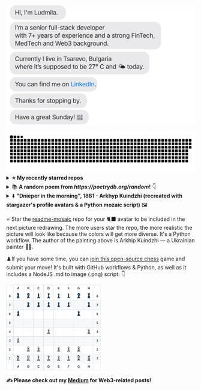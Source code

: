 [![](https://raw.githubusercontent.com/milaabl/milaabl/main/chat.svg)](https://www.linkedin.com/in/ludmila-a-dev/)

<!-- https://github.com/milaabl/milaabl/assets/86361434/c35b0e6f-acf0-435e-920d-b90faa4788ad -->

<img alt="Snake eating my contributions for breakfast🧉" src="https://raw.githubusercontent.com/milaabl/milaabl-readme/preview/github-contribution-grid-snake.svg" />

<details>
<summary>
  <strong>⭐ My recently starred repos </strong>
</summary>
  
<!-- Starred repos start -->
| Name | Url | Stars | Description |
| --- | --- |  --- |  --- |
| the-coder-o/a-bd.me|https://github.com/the-coder-o/a-bd.me|8|My personal website made with Next.js 14 (App Router). Features blog posts, gear list, dark theme and more. Tailwind CSS,  Radix, Framer Motion, and Vercel.|
| Xunzhuo/Xunzhuo|https://github.com/Xunzhuo/Xunzhuo|35|About me|
| zcaceres/interview-prep|https://github.com/zcaceres/interview-prep|1|algos, data structures etc.|
| zcaceres/snoop|https://github.com/zcaceres/snoop|3|Like grep or ack... for the DOM|
| zcaceres/zcaceres|https://github.com/zcaceres/zcaceres|2|Super secret Github profile README thing|
| zcaceres/dotfiles|https://github.com/zcaceres/dotfiles|2|System setup w/dotfiles, tools, and apps automated with Ansible. Forever a WIP.|
| glitch-txs/walletconnect-cafe|https://github.com/glitch-txs/walletconnect-cafe|2|Ethereum-provider implementation with Cafe (global state manager)|
| glitch-txs/metamask-csp-firefox|https://github.com/glitch-txs/metamask-csp-firefox|4|MetaMask is blocked by Firefox when using CSP|
| glitch-txs/next-auth|https://github.com/glitch-txs/next-auth|1|Authentication for the Web.|
| michaelsbradleyjr/nim-notcurses|https://github.com/michaelsbradleyjr/nim-notcurses|28|Nim wrapper for Notcurses: blingful TUIs and character graphics|
| arianXdev/hardhat-jest|https://github.com/arianXdev/hardhat-jest|10|A Hardhat plugin that allows you to use Jest easily!|
| przemek890/Gender_prediction|https://github.com/przemek890/Gender_prediction|4|An application that utilizes camera input to predict a person's gender using a convolutional layer in PyTorch.|
| pieralukasz/pixel-recruitment-task|https://github.com/pieralukasz/pixel-recruitment-task|1|Zadanie rekrutacyjne Pixel Technology|
| SaraRasoulian/oop-solid-patterns|https://github.com/SaraRasoulian/oop-solid-patterns|14|💎  An educational repository for OOP, SOLID and Design Patterns|
| BogdanMFometescu/resume-builder|https://github.com/BogdanMFometescu/resume-builder|11|Django-based web application that allows users to create, update, and export professional resumes.|
| 0xMimir/Advance-CNN-LSTM-Model-for-Cryptocurrency-Forecasting|https://github.com/0xMimir/Advance-CNN-LSTM-Model-for-Cryptocurrency-Forecasting|7|CNN LSTM model used for predicting cryptocurrencies|
| b-hristov/b-hristov|https://github.com/b-hristov/b-hristov|1||
| CloverGit/CloverGit|https://github.com/CloverGit/CloverGit|7||
| TatevKaren/TatevKaren-data-science-portfolio|https://github.com/TatevKaren/TatevKaren-data-science-portfolio|57|Data Science Portfolio of Tatev Karen Aslanyan including Case Studies and Research Projects that I have completed that solve business problems or introduce new products. Case Study papers, codes, and additional resources are all included.|
| PiotrRut/elonmusk-twitter-notifier|https://github.com/PiotrRut/elonmusk-twitter-notifier|62|AI driven e-mail notifier for tweets mentioning stock from Elon Musk 📈|
| Vendicated/Vencord|https://github.com/Vendicated/Vencord|7619|The cutest Discord client mod|
| yeoman/yo|https://github.com/yeoman/yo|3806|CLI tool for running Yeoman generators|
| matter-labs/zksync-era|https://github.com/matter-labs/zksync-era|3082|zkSync era|
| 0age/create2crunch|https://github.com/0age/create2crunch|436|A Rust program for finding salts that create gas-efficient Ethereum addresses via CREATE2.|
| joshstevens19/ethereum-multicall|https://github.com/joshstevens19/ethereum-multicall|344|Ability to call many ethereum constant function calls in 1 JSONRPC request|
| threshold-network/token-dashboard|https://github.com/threshold-network/token-dashboard|22||
| LimeChain/mongoose-immutable-plugin|https://github.com/LimeChain/mongoose-immutable-plugin|2|Mongoose plugin guarding fields from modifications|
| ankitects/anki|https://github.com/ankitects/anki|17650|Anki's shared backend and web components, and the Qt frontend|
| lightningnetwork/lnd|https://github.com/lightningnetwork/lnd|7540|Lightning Network Daemon ⚡️|
| CoNarrative/mongo-immutable|https://github.com/CoNarrative/mongo-immutable|10|Immutable MongoDB.|

<!-- Starred repos end -->

</details>

<details>
  <summary>📚 <strong>A random poem from <em>https://poetrydb.org/random</em>!</strong> 👇 </summary>

<!-- Start poem -->
# 💮 Troilus and Criseyde: Book III by *Geoffrey Chaucer*

<p>
    <br/>O blisful light of whiche the bemes clere<br/>Adorneth al the thridde hevene faire!<br/>O sonnes lief, O Ioves doughter dere,<br/>Plesaunce of love, O goodly debonaire,<br/>In gentil hertes ay redy to repaire!<br/>O verray cause of hele and of gladnesse,<br/>Y-heried be thy might and thy goodnesse!<br/><br/>In hevene and helle, in erthe and salte see<br/>Is felt thy might, if that I wel descerne;<br/>As man, brid, best, fish, herbe and grene tree<br/>Thee fele in tymes with vapour eterne.<br/>God loveth, and to love wol nought werne;<br/>And in this world no lyves creature,<br/>With-outen love, is worth, or may endure.<br/><br/>Ye Ioves first to thilke effectes glade,<br/>Thorugh which that thinges liven alle and be,<br/>Comeveden, and amorous him made<br/>On mortal thing, and as yow list, ay ye<br/>Yeve him in love ese or adversitee;<br/>And in a thousand formes doun him sente<br/>For love in erthe, and whom yow liste, he hente.<br/><br/>Ye fierse Mars apeysen of his ire,<br/>And, as yow list, ye maken hertes digne;<br/>Algates, hem that ye wol sette a-fyre,<br/>They dreden shame, and vices they resigne;<br/>Ye do hem corteys be, fresshe and benigne,<br/>And hye or lowe, after a wight entendeth;<br/>The Ioyes that he hath, your might him sendeth.<br/><br/>Ye holden regne and hous in unitee;<br/>Ye soothfast cause of frendship been also;<br/>Ye knowe al thilke covered qualitee<br/>Of thinges which that folk on wondren so,<br/>Whan they can not construe how it may io,<br/>She loveth him, or why he loveth here;<br/>As why this fish, and nought that, comth to were.<br/><br/>Ye folk a lawe han set in universe,<br/>And this knowe I by hem that loveres be,<br/>That who-so stryveth with yow hath the werse:<br/>Now, lady bright, for thy benignitee,<br/>At reverence of hem that serven thee,<br/>Whos clerk I am, so techeth me devyse<br/>Som Ioye of that is felt in thy servyse.<br/><br/>Ye in my naked herte sentement<br/>Inhelde, and do me shewe of thy swetnesse. --<br/>Caliope, thy vois be now present,<br/>For now is nede; sestow not my destresse,<br/>How I mot telle anon-right the gladnesse<br/>Of Troilus, to Venus heryinge?<br/>To which gladnes, who nede hath, god him bringe!<br/><br/>Explicit prohemium Tercii Libri.<br/><br/>Incipit Liber Tercius.<br/><br/><br/>Lay al this mene whyle Troilus,<br/>Recordinge his lessoun in this manere,<br/>`Ma fey!' thought he, `Thus wole I seye and thus;<br/>Thus wole I pleyne unto my lady dere;<br/>That word is good, and this shal be my chere;<br/>This nil I not foryeten in no wyse.'<br/>God leve him werken as he can devyse!<br/><br/>And, lord, so that his herte gan to quappe,<br/>Heringe hir come, and shorte for to syke!<br/>And Pandarus, that ledde hir by the lappe,<br/>Com ner, and gan in at the curtin pyke,<br/>And seyde, `God do bote on alle syke!<br/>See, who is here yow comen to visyte;<br/>Lo, here is she that is your deeth to wyte.'<br/><br/>Ther-with it semed as he wepte almost;<br/>`A ha,' quod Troilus so rewfully,<br/>`Wher me be wo, O mighty god, thow wost!<br/>Who is al there? I se nought trewely.'<br/>`Sire,' quod Criseyde, `it is Pandare and I.'<br/>`Ye, swete herte? Allas, I may nought ryse<br/>To knele, and do yow honour in som wyse.'<br/><br/>And dressede him upward, and she right tho<br/>Gan bothe here hondes softe upon him leye,<br/>`O, for the love of god, do ye not so<br/>To me,' quod she, `Ey! What is this to seye?<br/>Sire, come am I to yow for causes tweye;<br/>First, yow to thonke, and of your lordshipe eke<br/>Continuance I wolde yow biseke.'<br/><br/>This Troilus, that herde his lady preye<br/>Of lordship him, wex neither quik ne deed,<br/>Ne mighte a word for shame to it seye,<br/>Al-though men sholde smyten of his heed.<br/>But lord, so he wex sodeinliche reed,<br/>And sire, his lesson, that he wende conne,<br/>To preyen hir, is thurgh his wit y-ronne.<br/><br/>Cryseyde al this aspyede wel y-nough,<br/>For she was wys, and lovede him never-the-lasse,<br/>Al nere he malapert, or made it tough,<br/>Or was to bold, to singe a fool a masse.<br/>But whan his shame gan somwhat to passe,<br/>His resons, as I may my rymes holde,<br/>I yow wole telle, as techen bokes olde.<br/><br/>In chaunged vois, right for his verray drede,<br/>Which vois eek quook, and ther-to his manere<br/>Goodly abayst, and now his hewes rede,<br/>Now pale, un-to Criseyde, his lady dere,<br/>With look doun cast and humble yolden chere,<br/>Lo, the alderfirste word that him asterte<br/>Was, twyes, `Mercy, mercy, swete herte!'<br/><br/>And stinte a whyl, and whan he mighte out-bringe,<br/>The nexte word was, `God wot, for I have,<br/>As feyfully as I have had konninge,<br/>Ben youres, also god so my sowle save;<br/>And shal til that I, woful wight, be grave.<br/>And though I dar ne can un-to yow pleyne,<br/>Y-wis, I suffre nought the lasse peyne.<br/><br/>`Thus muche as now, O wommanliche wyf,<br/>I may out-bringe, and if this yow displese,<br/>That shal I wreke upon myn owne lyf<br/>Right sone, I trowe, and doon your herte an ese,<br/>If with my deeth your herte I may apese.<br/>But sin that ye han herd me som-what seye,<br/>Now recche I never how sone that I deye.'<br/><br/>Ther-with his manly sorwe to biholde,<br/>It mighte han maad an herte of stoon to rewe;<br/>And Pandare weep as he to watre wolde,<br/>And poked ever his nece newe and newe,<br/>And seyde, `Wo bigon ben hertes trewe!<br/>For love of god, make of this thing an ende,<br/>Or slee us bothe at ones, er that ye wende.'<br/><br/>`I? What?' quod she, `By god and by my trouthe,<br/>I noot nought what ye wilne that I seye.'<br/>`I? What?' quod he, `That ye han on him routhe,<br/>For goddes love, and doth him nought to deye.'<br/>`Now thanne thus,' quod she, `I wolde him preye<br/>To telle me the fyn of his entente;<br/>Yet wist I never wel what that he mente.'<br/><br/>`What that I mene, O swete herte dere?'<br/>Quod Troilus, `O goodly, fresshe free!<br/>That, with the stremes of your eyen clere,<br/>Ye wolde som-tyme freendly on me see,<br/>And thanne agreen that I may ben he,<br/>With-oute braunche of vyce on any wyse,<br/>In trouthe alwey to doon yow my servyse,<br/><br/>`As to my lady right and chief resort,<br/>With al my wit and al my diligence,<br/>And I to han, right as yow list, comfort,<br/>Under your yerde, egal to myn offence,<br/>As deeth, if that I breke your defence;<br/>And that ye deigne me so muche honoure,<br/>Me to comaunden ought in any houre.<br/><br/>`And I to ben your verray humble trewe,<br/>Secret, and in my paynes pacient,<br/>And ever-mo desire freshly newe,<br/>To serven, and been y-lyke ay diligent,<br/>And, with good herte, al holly your talent<br/>Receyven wel, how sore that me smerte,<br/>Lo, this mene I, myn owene swete herte.'<br/><br/>Quod Pandarus, `Lo, here an hard request,<br/>And resonable, a lady for to werne!<br/>Now, nece myn, by natal Ioves fest,<br/>Were I a god, ye sholde sterve as yerne,<br/>That heren wel, this man wol no-thing yerne<br/>But your honour, and seen him almost sterve,<br/>And been so looth to suffren him yow serve.'<br/><br/>With that she gan hir eyen on him caste<br/>Ful esily, and ful debonairly,<br/>Avysing hir, and hyed not to faste<br/>With never a word, but seyde him softely,<br/>`Myn honour sauf, I wol wel trewely,<br/>And in swich forme as he can now devyse,<br/>Receyven him fully to my servyse,<br/><br/>`Biseching him, for goddes love, that he<br/>Wolde, in honour of trouthe and gentilesse,<br/>As I wel mene, eek mene wel to me,<br/>And myn honour, with wit and besinesse<br/>Ay kepe; and if I may don him gladnesse,<br/>From hennes-forth, y-wis, I nil not feyne:<br/>Now beeth al hool; no lenger ye ne pleyne.<br/><br/>`But nathelees, this warne I yow,' quod she,<br/>`A kinges sone al-though ye be, y-wis,<br/>Ye shal na-more have soverainetee<br/>Of me in love, than right in that cas is;<br/>Ne I nil forbere, if that ye doon a-mis,<br/>To wrathen yow; and whyl that ye me serve,<br/>Cherycen yow right after ye deserve.<br/><br/>`And shortly, dere herte and al my knight,<br/>Beth glad, and draweth yow to lustinesse,<br/>And I shal trewely, with al my might,<br/>Your bittre tornen al in-to swetenesse.<br/>If I be she that may yow do gladnesse,<br/>For every wo ye shal recovere a blisse';<br/>And him in armes took, and gan him kisse.<br/><br/>Fil Pandarus on knees, and up his eyen<br/>To hevene threw, and held his hondes hye,<br/>`Immortal god!' quod he, `That mayst nought dyen,<br/>Cupide I mene, of this mayst glorifye;<br/>And Venus, thou mayst maken melodye;<br/>With-outen hond, me semeth that in the towne,<br/>For this merveyle, I here ech belle sowne.<br/><br/>`But ho! No more as now of this matere,<br/>For-why this folk wol comen up anoon,<br/>That han the lettre red; lo, I hem here.<br/>But I coniure thee, Criseyde, and oon,<br/>And two, thou Troilus, whan thow mayst goon,<br/>That at myn hous ye been at my warninge,<br/>For I ful wel shal shape youre cominge;<br/><br/>`And eseth ther your hertes right y-nough;<br/>And lat see which of yow shal bere the belle<br/>To speke of love a-right!' ther-with he lough,<br/>`For ther have ye a layser for to telle.'<br/>Quod Troilus, `How longe shal I dwelle<br/>Er this be doon?' Quod he, `Whan thou mayst ryse,<br/>This thing shal be right as I yow devyse.'<br/><br/>With that Eleyne and also Deiphebus<br/>Tho comen upward, right at the steyres ende;<br/>And Lord, so than gan grone Troilus,<br/>His brother and his suster for to blende.<br/>Quod Pandarus, `It tyme is that we wende;<br/>Tak, nece myn, your leve at alle three,<br/>And lat hem speke, and cometh forth with me.'<br/><br/>She took hir leve at hem ful thriftily,<br/>As she wel coude, and they hir reverence<br/>Un-to the fulle diden hardely,<br/>And speken wonder wel, in hir absence,<br/>Of hir, in preysing of hir excellence,<br/>Hir governaunce, hir wit; and hir manere<br/>Commendeden, it Ioye was to here.<br/><br/>Now lat hir wende un-to hir owne place,<br/>And torne we to Troilus a-yein,<br/>That gan ful lightly of the lettre passe<br/>That Deiphebus hadde in the gardin seyn.<br/>And of Eleyne and him he wolde fayn<br/>Delivered been, and seyde that him leste<br/>To slepe, and after tales have reste.<br/><br/>Eleyne him kiste, and took hir leve blyve,<br/>Deiphebus eek, and hoom wente every wight;<br/>And Pandarus, as faste as he may dryve,<br/>To Troilus tho com, as lyne right;<br/>And on a paillet, al that glade night,<br/>By Troilus he lay, with mery chere,<br/>To tale; and wel was hem they were y-fere.<br/><br/>Whan every wight was voided but they two,<br/>And alle the dores were faste y-shette,<br/>To telle in short, with-oute wordes mo,<br/>This Pandarus, with-outen any lette,<br/>Up roos, and on his beddes syde him sette,<br/>And gan to speken in a sobre wyse<br/>To Troilus, as I shal yow devyse:<br/><br/>`Myn alderlevest lord, and brother dere,<br/>God woot, and thou, that it sat me so sore,<br/>When I thee saw so languisshing to-yere,<br/>For love, of which thy wo wex alwey more;<br/>That I, with al my might and al my lore,<br/>Have ever sithen doon my bisinesse<br/>To bringe thee to Ioye out of distresse,<br/><br/>`And have it brought to swich plyt as thou wost,<br/>So that, thorugh me, thow stondest now in weye<br/>To fare wel, I seye it for no bost,<br/>And wostow which? For shame it is to seye,<br/>For thee have I bigonne a gamen pleye<br/>Which that I never doon shal eft for other,<br/>Al-though he were a thousand fold my brother.<br/><br/>`That is to seye, for thee am I bicomen,<br/>Bitwixen game and ernest, swich a mene<br/>As maken wommen un-to men to comen;<br/>Al sey I nought, thou wost wel what I mene.<br/>For thee have I my nece, of vyces clene,<br/>So fully maad thy gentilesse triste,<br/>That al shal been right as thy-selve liste.<br/><br/>`But god, that al wot, take I to witnesse,<br/>That never I this for coveityse wroughte,<br/>But only for to abregge that distresse,<br/>For which wel nygh thou deydest, as me thoughte.<br/>But, gode brother, do now as thee oughte,<br/>For goddes love, and kep hir out of blame,<br/>Sin thou art wys, and save alwey hir name.<br/><br/>`For wel thou wost, the name as yet of here<br/>Among the peple, as who seyth, halwed is;<br/>For that man is unbore, I dar wel swere,<br/>That ever wiste that she dide amis.<br/>But wo is me, that I, that cause al this,<br/>May thenken that she is my nece dere,<br/>And I hir eem, and trattor eek y-fere!<br/><br/>`And were it wist that I, through myn engyn,<br/>Hadde in my nece y-put this fantasye,<br/>To do thy lust, and hoolly to be thyn,<br/>Why, al the world up-on it wolde crye,<br/>And seye, that I the worste trecherye<br/>Dide in this cas, that ever was bigonne,<br/>And she for-lost, and thou right nought y-wonne.<br/><br/>`Wher-fore, er I wol ferther goon a pas,<br/>Yet eft I thee biseche and fully seye,<br/>That privetee go with us in this cas;<br/>That is to seye, that thou us never wreye;<br/>And be nought wrooth, though I thee ofte preye<br/>To holden secree swich an heigh matere;<br/>For skilful is, thow wost wel, my preyere.<br/><br/>`And thenk what wo ther hath bitid er this,<br/>For makinge of avantes, as men rede;<br/>And what mischaunce in this world yet ther is,<br/>Fro day to day, right for that wikked dede;<br/>For which these wyse clerkes that ben dede<br/>Han ever yet proverbed to us yonge,<br/>That "Firste vertu is to kepe tonge."<br/><br/>`And, nere it that I wilne as now tabregge<br/>Diffusioun of speche, I coude almost<br/>A thousand olde stories thee alegge<br/>Of wommen lost, thorugh fals and foles bost;<br/>Proverbes canst thy-self y-nowe, and wost,<br/>Ayeins that vyce, for to been a labbe,<br/>Al seyde men sooth as often as they gabbe.<br/><br/>`O tonge, allas! So often here-biforn<br/>Hastow made many a lady bright of hewe<br/>Seyd, "Welawey! The day that I was born!"<br/>And many a maydes sorwes for to newe;<br/>And, for the more part, al is untrewe<br/>That men of yelpe, and it were brought to preve;<br/>Of kinde non avauntour is to leve.<br/><br/>`Avauntour and a lyere, al is on;<br/>As thus: I pose, a womman graunte me<br/>Hir love, and seyth that other wol she non,<br/>And I am sworn to holden it secree,<br/>And after I go telle it two or three;<br/>Y-wis, I am avauntour at the leste,<br/>And lyere, for I breke my biheste.<br/><br/>`Now loke thanne, if they be nought to blame,<br/>Swich maner folk; what shal I clepe hem, what,<br/>That hem avaunte of wommen, and by name,<br/>That never yet bihighte hem this ne that,<br/>Ne knewe hem more than myn olde hat?<br/>No wonder is, so god me sende hele,<br/>Though wommen drede with us men to dele.<br/><br/>`I sey not this for no mistrust of yow,<br/>Ne for no wys man, but for foles nyce,<br/>And for the harm that in the world is now,<br/>As wel for foly ofte as for malyce;<br/>For wel wot I, in wyse folk, that vyce<br/>No womman drat, if she be wel avysed;<br/>For wyse ben by foles harm chastysed.<br/><br/>`But now to purpos; leve brother dere,<br/>Have al this thing that I have seyd in minde,<br/>And keep thee clos, and be now of good chere,<br/>For at thy day thou shalt me trewe finde.<br/>I shal thy proces sette in swich a kinde,<br/>And god to-forn, that it shall thee suffyse,<br/>For it shal been right as thou wolt devyse.<br/><br/>`For wel I woot, thou menest wel, parde;<br/>Therfore I dar this fully undertake.<br/>Thou wost eek what thy lady graunted thee,<br/>And day is set, the chartres up to make.<br/>Have now good night, I may no lenger wake;<br/>And bid for me, sin thou art now in blisse,<br/>That god me sende deeth or sone lisse.'<br/><br/>Who mighte telle half the Ioye or feste<br/>Which that the sowle of Troilus tho felte,<br/>Heringe theffect of Pandarus biheste?<br/>His olde wo, that made his herte swelte,<br/>Gan tho for Ioye wasten and to-melte,<br/>And al the richesse of his sykes sore<br/>At ones fledde, he felte of hem no more.<br/><br/>But right so as these holtes and these hayes,<br/>That han in winter dede been and dreye,<br/>Revesten hem in grene, whan that May is,<br/>Whan every lusty lyketh best to pleye;<br/>Right in that selve wyse, sooth to seye,<br/>Wax sodeynliche his herte ful of Ioye,<br/>That gladder was ther never man in Troye.<br/><br/>And gan his look on Pandarus up caste<br/>Ful sobrely, and frendly for to see,<br/>And seyde, `Freend, in Aprille the laste,<br/>As wel thou wost, if it remembre thee,<br/>How neigh the deeth for wo thou founde me;<br/>And how thou didest al thy bisinesse<br/>To knowe of me the cause of my distresse.<br/><br/>`Thou wost how longe I it for-bar to seye<br/>To thee, that art the man that I best triste;<br/>And peril was it noon to thee by-wreye,<br/>That wiste I wel; but tel me, if thee liste,<br/>Sith I so looth was that thy-self it wiste,<br/>How dorst I mo tellen of this matere,<br/>That quake now, and no wight may us here?<br/><br/>`But natheles, by that god I thee swere,<br/>That, as him list, may al this world governe,<br/>And, if I lye, Achilles with his spere<br/>Myn herte cleve, al were my lyf eterne,<br/>As I am mortal, if I late or yerne<br/>Wolde it biwreye, or dorste, or sholde conne,<br/>For al the good that god made under sonne;<br/><br/>`That rather deye I wolde, and determyne,<br/>As thinketh me, now stokked in presoun,<br/>In wrecchednesse, in filthe, and in vermyne,<br/>Caytif to cruel king Agamenoun;<br/>And this, in alle the temples of this toun<br/>Upon the goddes alle, I wol thee swere,<br/>To-morwe day, if that thee lyketh here.<br/><br/>`And that thou hast so muche y-doon for me,<br/>That I ne may it never-more deserve,<br/>This knowe I wel, al mighte I now for thee<br/>A thousand tymes on a morwen sterve.<br/>I can no more, but that I wol thee serve<br/>Right as thy sclave, whider-so thou wende,<br/>For ever-more, un-to my lyves ende!<br/><br/>`But here, with al myn herte, I thee biseche,<br/>That never in me thou deme swich folye<br/>As I shal seyn; me thoughte, by thy speche,<br/>That this, which thou me dost for companye,<br/>I sholde wene it were a bauderye;<br/>I am nought wood, al-if I lewed be;<br/>It is not so, that woot I wel, pardee.<br/><br/>`But he that goth, for gold or for richesse,<br/>On swich message, calle him what thee list;<br/>And this that thou dost, calle it gentilesse,<br/>Compassioun, and felawship, and trist;<br/>Departe it so, for wyde-where is wist<br/>How that there is dyversitee requered<br/>Bitwixen thinges lyke, as I have lered.<br/><br/>`And, that thou knowe I thenke nought ne wene<br/>That this servyse a shame be or Iape,<br/>I have my faire suster Polixene,<br/>Cassandre, Eleyne, or any of the frape;<br/>Be she never so faire or wel y-shape,<br/>Tel me, which thou wilt of everichone,<br/>To han for thyn, and lat me thanne allone.<br/><br/>`But, sith that thou hast don me this servyse<br/>My lyf to save, and for noon hope of mede,<br/>So, for the love of god, this grete empryse<br/>Performe it out; for now is moste nede.<br/>For high and low, with-outen any drede,<br/>I wol alwey thyne hestes alle kepe;<br/>Have now good night, and lat us bothe slepe.'<br/><br/>Thus held him ech of other wel apayed,<br/>That al the world ne mighte it bet amende;<br/>And, on the morwe, whan they were arayed,<br/>Ech to his owene nedes gan entende.<br/>But Troilus, though as the fyr he brende<br/>For sharp desyr of hope and of plesaunce,<br/>He not for-gat his gode governaunce.<br/><br/>But in him-self with manhod gan restreyne<br/>Ech rakel dede and ech unbrydled chere,<br/>That alle tho that liven, sooth to seyne,<br/>Ne sholde han wist, by word or by manere,<br/>What that he mente, as touching this matere.<br/>From every wight as fer as is the cloude<br/>He was, so wel dissimulen he coude.<br/><br/>And al the whyl which that I yow devyse,<br/>This was his lyf; with al his fulle might,<br/>By day he was in Martes high servyse,<br/>This is to seyn, in armes as a knight;<br/>And for the more part, the longe night<br/>He lay, and thoughte how that he mighte serve<br/>His lady best, hir thank for to deserve.<br/><br/>Nil I nought swere, al-though he lay softe,<br/>That in his thought he nas sumwhat disesed,<br/>Ne that he tornede on his pilwes ofte,<br/>And wolde of that him missed han ben sesed;<br/>But in swich cas men is nought alwey plesed,<br/>For ought I wot, no more than was he;<br/>That can I deme of possibilitee.<br/><br/>But certeyn is, to purpos for to go,<br/>That in this whyle, as writen is in geste,<br/>He say his lady som-tyme; and also<br/>She with him spak, whan that she dorste or leste,<br/>And by hir bothe avys, as was the beste,<br/>Apoynteden ful warly in this nede,<br/>So as they dorste, how they wolde procede.<br/><br/>But it was spoken in so short a wyse,<br/>In swich awayt alwey, and in swich fere,<br/>Lest any wyght devynen or devyse<br/>Wolde of hem two, or to it leye an ere,<br/>That al this world so leef to hem ne were<br/>As that Cupido wolde hem grace sende<br/>To maken of hir speche aright an ende.<br/><br/>But thilke litel that they spake or wroughte,<br/>His wyse goost took ay of al swich hede,<br/>It semed hir, he wiste what she thoughte<br/>With-outen word, so that it was no nede<br/>To bidde him ought to done, or ought for-bede;<br/>For which she thought that love, al come it late,<br/>Of alle Ioye hadde opned hir the yate.<br/><br/>And shortly of this proces for to pace,<br/>So wel his werk and wordes he bisette,<br/>That he so ful stood in his lady grace,<br/>That twenty thousand tymes, or she lette,<br/>She thonked god she ever with him mette;<br/>So coude he him governe in swich servyse,<br/>That al the world ne might it bet devyse.<br/><br/>For-why she fond him so discreet in al,<br/>So secret, and of swich obeisaunce,<br/>That wel she felte he was to hir a wal<br/>Of steel, and sheld from every displesaunce;<br/>That, to ben in his gode governaunce,<br/>So wys he was, she was no more afered,<br/>I mene, as fer as oughte ben requered.<br/><br/>And Pandarus, to quike alwey the fyr,<br/>Was evere y-lyke prest and diligent;<br/>To ese his frend was set al his desyr.<br/>He shof ay on, he to and fro was sent;<br/>He lettres bar whan Troilus was absent.<br/>That never man, as in his freendes nede,<br/>Ne bar him bet than he, with-outen drede.<br/><br/>But now, paraunter, som man wayten wolde<br/>That every word, or sonde, or look, or chere<br/>Of Troilus that I rehersen sholde,<br/>In al this whyle un-to his lady dere;<br/>I trowe it were a long thing for to here;<br/>Or of what wight that stant in swich disioynte,<br/>His wordes alle, or every look, to poynte.<br/><br/>For sothe, I have not herd it doon er this,<br/>In storye noon, ne no man here, I wene;<br/>And though I wolde I coude not, y-wis;<br/>For ther was som epistel hem bitwene,<br/>That wolde, as seyth myn auctor, wel contene<br/>Neigh half this book, of which him list not wryte;<br/>How sholde I thanne a lyne of it endyte?<br/><br/>But to the grete effect: than sey I thus,<br/>That stonding in concord and in quiete,<br/>Thise ilke two, Criseyde and Troilus,<br/>As I have told, and in this tyme swete,<br/>Save only often mighte they not mete,<br/>Ne layser have hir speches to fulfelle,<br/>That it befel right as I shal yow telle.<br/><br/>That Pandarus, that ever dide his might<br/>Right for the fyn that I shal speke of here,<br/>As for to bringe to his hous som night<br/>His faire nece, and Troilus y-fere,<br/>Wher-as at leyser al this heigh matere,<br/>Touching hir love, were at the fulle up-bounde,<br/>Hadde out of doute a tyme to it founde.<br/><br/>For he with greet deliberacioun<br/>Hadde every thing that her-to mighte avayle<br/>Forn-cast, and put in execucioun.<br/>And neither laft, for cost ne for travayle;<br/>Come if hem list, hem sholde no-thing fayle;<br/>And for to been in ought espyed there,<br/>That, wiste he wel, an inpossible were.<br/><br/>Dredelees, it cleer was in the wind<br/>Of every pye and every lette-game;<br/>Now al is wel, for al the world is blind<br/>In this matere, bothe fremed and tame.<br/>This timbur is al redy up to frame;<br/>Us lakketh nought but that we witen wolde<br/>A certein houre, in which she comen sholde.<br/><br/>And Troilus, that al this purveyaunce<br/>Knew at the fulle, and waytede on it ay,<br/>Hadde here-up-on eek made gret ordenaunce,<br/>And founde his cause, and ther-to his aray,<br/>If that he were missed, night or day,<br/>Ther-whyle he was aboute this servyse,<br/>That he was goon to doon his sacrifyse,<br/><br/>And moste at swich a temple alone wake,<br/>Answered of Appollo for to be;<br/>And first to seen the holy laurer quake,<br/>Er that Apollo spak out of the tree,<br/>To telle him next whan Grekes sholden flee,<br/>And forthy lette him no man, god forbede,<br/>But preye Apollo helpen in this nede.<br/><br/>Now is ther litel more for to doone,<br/>But Pandare up, and shortly for to seyne,<br/>Right sone upon the chaunging of the mone,<br/>Whan lightles is the world a night or tweyne,<br/>And that the welken shoop him for to reyne,<br/>He streight a-morwe un-to his nece wente;<br/>Ye han wel herd the fyn of his entente.<br/><br/>Whan he was come, he gan anoon to pleye<br/>As he was wont, and of him-self to Iape;<br/>And fynally, he swor and gan hir seye,<br/>By this and that, she sholde him not escape,<br/>Ne lengere doon him after hir to gape;<br/>But certeynly she moste, by hir leve,<br/>Come soupen in his hous with him at eve.<br/><br/>At whiche she lough, and gan hir faste excuse,<br/>And seyde, `It rayneth; lo, how sholde I goon?'<br/>`Lat be,' quod he, `ne stond not thus to muse;<br/>This moot be doon, ye shal be ther anoon.'<br/>So at the laste her-of they felle at oon,<br/>Or elles, softe he swor hir in hir ere,<br/>He nolde never come ther she were.<br/><br/>Sone after this, to him she gan to rowne,<br/>And asked him if Troilus were there?<br/>He swor hir, `Nay, for he was out of towne,'<br/>And seyde, `Nece, I pose that he were,<br/>Yow thurfte never have the more fere.<br/>For rather than men mighte him ther aspye,<br/>Me were lever a thousand-fold to dye.'<br/><br/>Nought list myn auctor fully to declare<br/>What that she thoughte whan he seyde so,<br/>That Troilus was out of town y-fare,<br/>As if he seyde ther-of sooth or no;<br/>But that, with-outen awayt, with him to go,<br/>She graunted him, sith he hir that bisoughte<br/>And, as his nece, obeyed as hir oughte.<br/><br/>But nathelees, yet gan she him biseche,<br/>Al-though with him to goon it was no fere,<br/>For to be war of goosish peples speche,<br/>That dremen thinges whiche that never were,<br/>And wel avyse him whom he broughte there;<br/>And seyde him, `Eem, sin I mot on yow triste,<br/>Loke al be wel, and do now as yow liste.'<br/><br/>He swor hire, `Yis, by stokkes and by stones,<br/>And by the goddes that in hevene dwelle,<br/>Or elles were him levere, soule and bones,<br/>With Pluto king as depe been in helle<br/>As Tantalus!' What sholde I more telle?<br/>Whan al was wel, he roos and took his leve,<br/>And she to souper com, whan it was eve,<br/><br/>With a certayn of hir owene men,<br/>And with hir faire nece Antigone,<br/>And othere of hir wommen nyne or ten;<br/>But who was glad now, who, as trowe ye,<br/>But Troilus, that stood and mighte it see<br/>Thurgh-out a litel windowe in a stewe,<br/>Ther he bishet, sin midnight, was in mewe,<br/><br/>Unwist of every wight but of Pandare?<br/>But to the poynt; now whan that she was y-come<br/>With alle Ioye, and alle frendes fare,<br/>Hir em anoon in armes hath hir nome,<br/>And after to the souper, alle and some,<br/>Whan tyme was, ful softe they hem sette;<br/>God wot, ther was no deyntee for to fette.<br/><br/>And after souper gonnen they to ryse,<br/>At ese wel, with hertes fresshe and glade,<br/>And wel was him that coude best devyse<br/>To lyken hir, or that hir laughen made.<br/>He song; she pleyde; he tolde tale of Wade.<br/>But at the laste, as every thing hath ende,<br/>She took hir leve, and nedes wolde wende.<br/><br/>But O, Fortune, executrice of wierdes,<br/>O influences of thise hevenes hye!<br/>Soth is, that, under god, ye ben our hierdes,<br/>Though to us bestes been the causes wrye.<br/>This mene I now, for she gan hoomward hye,<br/>But execut was al bisyde hir leve,<br/>At the goddes wil, for which she moste bleve.<br/><br/>The bente mone with hir hornes pale,<br/>Saturne, and Iove, in Cancro ioyned were,<br/>That swich a rayn from hevene gan avale<br/>That every maner womman that was there<br/>Hadde of that smoky reyn a verray fere;<br/>At which Pandare tho lough, and seyde thenne,<br/>`Now were it tyme a lady to go henne!<br/><br/>`But goode nece, if I mighte ever plese<br/>Yow any-thing, than prey I yow,' quod he,<br/>`To doon myn herte as now so greet an ese<br/>As for to dwelle here al this night with me,<br/>For-why this is your owene hous, pardee.<br/>For, by my trouthe, I sey it nought a-game,<br/>To wende as now, it were to me a shame.'<br/><br/>Criseyde, which that coude as muche good<br/>As half a world, tok hede of his preyere;<br/>And sin it ron, and al was on a flood,<br/>She thoughte, as good chep may I dwellen here,<br/>And graunte it gladly with a freendes chere,<br/>And have a thank, as grucche and thanne abyde;<br/>For hoom to goon, it may nought wel bityde.'<br/><br/>`I wol,' quod she, `myn uncle leef and dere,<br/>Sin that yow list, it skile is to be so;<br/>I am right glad with yow to dwellen here;<br/>I seyde but a-game, I wolde go.'<br/>`Y-wis, graunt mercy, nece!' quod he tho;<br/>`Were it a game or no, soth for to telle,<br/>Now am I glad, sin that yow list to dwelle.'<br/><br/>Thus al is wel; but tho bigan aright<br/>The newe Ioye, and al the feste agayn;<br/>But Pandarus, if goodly hadde he might,<br/>He wolde han hyed hir to bedde fayn,<br/>And seyde, `Lord, this is an huge rayn!<br/>This were a weder for to slepen inne;<br/>And that I rede us sonE to biginne.<br/><br/>`And nece, woot ye wher I wol yow leye,<br/>For that we shul not liggen fer asonder,<br/>And for ye neither shullen, dar I seye,<br/>Heren noise of reynes nor of thondre?<br/>By god, right in my lyte closet yonder.<br/>And I wol in that outer hous allone<br/>Be wardeyn of your wommen everichone.<br/><br/>`And in this middel chaumbre that ye see<br/>Shal youre wommen slepen wel and softe;<br/>And ther I seyde shal your-selve be;<br/>And if ye liggen wel to-night, com ofte,<br/>And careth not what weder is on-lofte.<br/>The wyn anon, and whan so that yow leste,<br/>So go we slepe, I trowe it be the beste.'<br/><br/>Ther nis no more, but here-after sone,<br/>The voyde dronke, and travers drawe anon,<br/>Gan every wight, that hadde nought to done<br/>More in the place, out of the chaumber gon.<br/>And ever-mo so sternelich it ron,<br/>And blew ther-with so wonderliche loude,<br/>That wel neigh no man heren other coude.<br/><br/>Tho Pandarus, hir eem, right as him oughte,<br/>With women swiche as were hir most aboute,<br/>Ful glad un-to hir beddes syde hir broughte,<br/>And toke his leve, and gan ful lowe loute,<br/>And seyde, `Here at this closet-dore with-oute,<br/>Right over-thwart, your wommen liggen alle,<br/>That, whom yow list of hem, ye may here calle.'<br/><br/>So whan that she was in the closet leyd,<br/>And alle hir wommen forth by ordenaunce<br/>A-bedde weren, ther as I have seyd,<br/>There was no more to skippen nor to traunce,<br/>But boden go to bedde, with mischaunce,<br/>If any wight was steringe any-where,<br/>And late hem slepe that a-bedde were.<br/><br/>But Pandarus, that wel coude eche a del<br/>The olde daunce, and every poynt ther-inne,<br/>Whan that he sey that alle thing was wel,<br/>He thoughte he wolde up-on his werk biginne,<br/>And gan the stewe-dore al softe un-pinne;<br/>And stille as stoon, with-outen lenger lette,<br/>By Troilus a-doun right he him sette.<br/><br/>And, shortly to the poynt right for to gon,<br/>Of al this werk he tolde him word and ende,<br/>And seyde, `Make thee redy right anon,<br/>For thou shalt in-to hevene blisse wende.'<br/>`Now blisful Venus, thou me grace sende,'<br/>Quod Troilus, `for never yet no nede<br/>Hadde I er now, ne halvendel the drede.'<br/><br/>Quod Pandarus, `Ne drede thee never a del,<br/>For it shal been right as thou wilt desyre;<br/>So thryve I, this night shal I make it wel,<br/>Or casten al the gruwel in the fyre.'<br/>`Yit blisful Venus, this night thou me enspyre,'<br/>Quod Troilus, `as wis as I thee serve,<br/>And ever bet and bet shal, til I sterve.<br/><br/>`And if I hadde, O Venus ful of murthe,<br/>Aspectes badde of Mars or of Saturne,<br/>Or thou combust or let were in my birthe,<br/>Thy fader prey al thilke harm disturne<br/>Of grace, and that I glad ayein may turne,<br/>For love of him thou lovedest in the shawe,<br/>I mene Adoon, that with the boor was slawe.<br/><br/>`O Iove eek, for the love of faire Europe,<br/>The whiche in forme of bole awey thou fette;<br/>Now help, O Mars, thou with thy blody cope,<br/>For love of Cipris, thou me nought ne lette;<br/>O Phebus, thenk whan Dane hir-selven shette<br/>Under the bark, and laurer wex for drede,<br/>Yet for hir love, O help now at this nede!<br/><br/>`Mercurie, for the love of Hierse eke,<br/>For which Pallas was with Aglauros wrooth,<br/>Now help, and eek Diane, I thee biseke<br/>That this viage be not to thee looth.<br/>O fatal sustren, which, er any clooth<br/>Me shapen was, my destene me sponne,<br/>So helpeth to this werk that is bi-gonne!'<br/><br/>Quod Pandarus, `Thou wrecched mouses herte,<br/>Art thou agast so that she wol thee byte?<br/>Why, don this furred cloke up-on thy sherte,<br/>And folowe me, for I wol have the wyte;<br/>But byd, and lat me go bifore a lyte.'<br/>And with that word he gan un-do a trappe,<br/>And Troilus he broughte in by the lappe.<br/><br/>The sterne wind so loude gan to route<br/>That no wight other noyse mighte here;<br/>And they that layen at the dore with-oute,<br/>Ful sykerly they slepten alle y-fere;<br/>And Pandarus, with a ful sobre chere,<br/>Goth to the dore anon with-outen lette,<br/>Ther-as they laye, and softely it shette.<br/><br/>And as he com ayeinward prively,<br/>His nece awook, and asked, `Who goth there?'<br/>`My dere nece,' quod he, `it am I;<br/>Ne wondreth not, ne have of it no fere;'<br/>And ner he com, and seyde hir in hir ere,<br/>`No word, for love of god I yow biseche;<br/>Lat no wight ryse and heren of oure speche.'<br/><br/>`What! Which wey be ye comen, benedicite?'<br/>Quod she; `And how thus unwist of hem alle?'<br/>`Here at this secre trappe-dore,' quod he.<br/>Quod tho Criseyde, `Lat me som wight calle.'<br/>`Ey! God forbede that it sholde falle,'<br/>Quod Pandarus, `that ye swich foly wroughte!<br/>They mighte deme thing they never er thoughte!<br/><br/>`It is nought good a sleping hound to wake,<br/>Ne yeve a wight a cause to devyne;<br/>Your wommen slepen alle, I under-take,<br/>So that, for hem, the hous men mighte myne;<br/>And slepen wolen til the sonne shyne.<br/>And whan my tale al brought is to an ende,<br/>Unwist, right as I com, so wol I wende.<br/><br/>`Now, nece myn, ye shul wel understonde,'<br/>Quod he, `so as ye wommen demen alle,<br/>That for to holde in love a man in honde,<br/>And him hir "leef" and "dere herte" calle,<br/>And maken him an howve above a calle,<br/>I mene, as love an other in this whyle,<br/>She doth hir-self a shame, and him a gyle.<br/><br/>`Now wherby that I telle yow al this?<br/>Ye woot your-self, as wel as any wight,<br/>How that your love al fully graunted is<br/>To Troilus, the worthieste knight,<br/>Oon of this world, and ther-to trouthe plyght,<br/>That, but it were on him along, ye nolde<br/>Him never falsen, whyle ye liven sholde.<br/><br/>`Now stant it thus, that sith I fro yow wente,<br/>This Troilus, right platly for to seyn,<br/>Is thurgh a goter, by a prive wente,<br/>In-to my chaumbre come in al this reyn,<br/>Unwist of every maner wight, certeyn,<br/>Save of my-self, as wisly have I Ioye,<br/>And by that feith I shal Pryam of Troye!<br/><br/>`And he is come in swich peyne and distresse<br/>That, but he be al fully wood by this,<br/>He sodeynly mot falle in-to wodnesse,<br/>But-if god helpe; and cause why this is,<br/>He seyth him told is, of a freend of his,<br/>How that ye sholde love oon that hatte Horaste,<br/>For sorwe of which this night shalt been his laste.'<br/><br/>Criseyde, which that al this wonder herde,<br/>Gan sodeynly aboute hir herte colde,<br/>And with a syk she sorwfully answerde,<br/>`Allas! I wende, who-so tales tolde,<br/>My dere herte wolde me not holde<br/>So lightly fals! Allas! Conceytes wronge,<br/>What harm they doon, for now live I to longe!<br/><br/>`Horaste! Allas! And falsen Troilus?<br/>I knowe him not, god helpe me so,' quod she;<br/>`Allas! What wikked spirit tolde him thus?<br/>Now certes, eem, to-morwe, and I him see,<br/>I shal ther-of as ful excusen me<br/>As ever dide womman, if him lyke';<br/>And with that word she gan ful sore syke.<br/><br/>`O god!' quod she, `So worldly selinesse,<br/>Which clerkes callen fals felicitee,<br/>Y-medled is with many a bitternesse!<br/>Ful anguisshous than is, god woot,' quod she,<br/>`Condicioun of veyn prosperitee;<br/>For either Ioyes comen nought y-fere,<br/>Or elles no wight hath hem alwey here.<br/><br/>`O brotel wele of mannes Ioye unstable!<br/>With what wight so thou be, or how thou pleye,<br/>Either he woot that thou, Ioye, art muable,<br/>Or woot it not, it moot ben oon of tweye;<br/>Now if he woot it not, how may he seye<br/>That he hath verray Ioye and selinesse,<br/>That is of ignoraunce ay in derknesse?<br/><br/>`Now if he woot that Ioye is transitorie,<br/>As every Ioye of worldly thing mot flee,<br/>Than every tyme he that hath in memorie,<br/>The drede of lesing maketh him that he<br/>May in no perfit selinesse be.<br/>And if to lese his Ioye he set a myte,<br/>Than semeth it that Ioye is worth ful lyte.<br/><br/>`Wherfore I wol deffyne in this matere,<br/>That trewely, for ought I can espye,<br/>Ther is no verray wele in this world here.<br/>But O, thou wikked serpent, Ialousye,<br/>Thou misbeleved and envious folye,<br/>Why hastow Troilus me mad untriste,<br/>That never yet agilte him, that I wiste?'<br/><br/>Quod Pandarus, `Thus fallen is this cas.'<br/>`Why, uncle myn,' quod she, `who tolde him this?<br/>Why doth my dere herte thus, allas?'<br/>`Ye woot, ye nece myn,' quod he, `what is;<br/>I hope al shal be wel that is amis,<br/>For ye may quenche al this, if that yow leste,<br/>And doth right so, for I holde it the beste.'<br/><br/>`So shal I do to-morwe, y-wis,' quod she,<br/>`And god to-forn, so that it shal suffyse.'<br/>`To-morwe? Allas, that were a fair!' quod he,<br/>`Nay, nay, it may not stonden in this wyse;<br/>For, nece myn, thus wryten clerkes wyse,<br/>That peril is with drecching in y-drawe;<br/>Nay, swich abodes been nought worth an hawe.<br/><br/>`Nece, al thing hath tyme, I dar avowe;<br/>For whan a chaumber a-fyr is, or an halle,<br/>Wel more nede is, it sodeynly rescowe<br/>Than to dispute, and axe amonges alle<br/>How is this candele in the straw y-falle?<br/>A! Benedicite! For al among that fare<br/>The harm is doon, and fare-wel feldefare!<br/><br/>`And, nece myn, ne take it not a-greef,<br/>If that ye suffre him al night in this wo,<br/>God help me so, ye hadde him never leef,<br/>That dar I seyn, now there is but we two;<br/>But wel I woot, that ye wol not do so;<br/>Ye been to wys to do so gret folye,<br/>To putte his lyf al night in Iupertye.<br/><br/>`Hadde I him never leef? By god, I wene<br/>Ye hadde never thing so leef,' quod she.<br/>`Now by my thrift,' quod he, `that shal be sene;<br/>For, sin ye make this ensample of me,<br/>If I al night wolde him in sorwe see<br/>For al the tresour in the toun of Troye,<br/>I bidde god, I never mote have Ioye!<br/><br/>`Now loke thanne, if ye, that been his love,<br/>Shul putte al night his lyf in Iupartye<br/>For thing of nought! Now, by that god above,<br/>Nought only this delay comth of folye,<br/>But of malyce, if that I shal nought lye.<br/>What, platly, and ye suffre him in distresse,<br/>Ye neither bountee doon ne gentilesse!'<br/><br/>Quod tho Criseyde, `Wole ye doon o thing,<br/>And ye therwith shal stinte al his disese?<br/>Have here, and bereth him this blewe ringe,<br/>For ther is no-thing mighte him bettre plese,<br/>Save I my-self, ne more his herte apese;<br/>And sey my dere herte, that his sorwe<br/>Is causeles, that shal be seen to-morwe.'<br/><br/>`A ring?' quod he, `Ye, hasel-wodes shaken!<br/>Ye nece myn, that ring moste han a stoon<br/>That mighte dede men alyve maken;<br/>And swich a ring trowe I that ye have noon.<br/>Discrecioun out of your heed is goon;<br/>That fele I now,' quod he, `and that is routhe;<br/>O tyme y-lost, wel maystow cursen slouthe!<br/><br/>`Wot ye not wel that noble and heigh corage<br/>Ne sorweth not, ne stinteth eek for lyte?<br/>But if a fool were in a Ialous rage,<br/>I nolde setten at his sorwe a myte,<br/>But feffe him with a fewe wordes whyte<br/>Another day, whan that I mighte him finde;<br/>But this thing stant al in another kinde.<br/><br/>`This is so gentil and so tendre of herte,<br/>That with his deeth he wol his sorwes wreke;<br/>For trusteth wel, how sore that him smerte,<br/>He wol to yow no Ialouse wordes speke.<br/>And for-thy, nece, er that his herte breke,<br/>So spek your-self to him of this matere;<br/>For with o word ye may his herte stere.<br/><br/>`Now have I told what peril he is inne,<br/>And his coming unwist is to every wight;<br/>Ne, pardee, harm may ther be noon, ne sinne;<br/>I wol my-self be with yow al this night.<br/>Ye knowe eek how it is your owne knight,<br/>And that, by right, ye moste upon him triste,<br/>And I al prest to fecche him whan yow liste.'<br/><br/>This accident so pitous was to here,<br/>And eek so lyk a sooth, at pryme face,<br/>And Troilus hir knight to hir so dere,<br/>His prive coming, and the siker place,<br/>That, though that she dide him as thanne a grace,<br/>Considered alle thinges as they stode,<br/>No wonder is, sin she dide al for gode.<br/><br/>Cryseyde answerde, `As wisly god at reste<br/>My sowle bringe, as me is for him wo!<br/>And eem, y-wis, fayn wolde I doon the beste,<br/>If that I hadde grace to do so.<br/>But whether that ye dwelle or for him go,<br/>I am, til god me bettre minde sende,<br/>At dulcarnon, right at my wittes ende.'<br/><br/>Quod Pandarus, `Ye, nece, wol ye here?<br/>Dulcarnon called is "fleminge of wrecches";<br/>It semeth hard, for wrecches wol not lere<br/>For verray slouthe or othere wilful tecches;<br/>This seyd by hem that be not worth two fecches.<br/>But ye ben wys, and that we han on honde<br/>Nis neither hard, ne skilful to withstonde.'<br/><br/>`Thanne, eem,' quod she, `doth her-of as yow list;<br/>But er he come, I wil up first aryse;<br/>And, for the love of god, sin al my trist<br/>Is on yow two, and ye ben bothe wyse,<br/>So wircheth now in so discreet a wyse,<br/>That I honour may have, and he plesaunce;<br/>For I am here al in your governaunce.'<br/><br/>`That is wel seyd,' quod he, `my nece dere'<br/>Ther good thrift on that wyse gentil herte!<br/>But liggeth stille, and taketh him right here,<br/>It nedeth not no ferther for him sterte;<br/>And ech of yow ese otheres sorwes smerte,<br/>For love of god; and, Venus, I the herie;<br/>For sone hope I we shulle ben alle merie.'<br/><br/>This Troilus ful sone on knees him sette<br/>Ful sobrely, right be hir beddes heed,<br/>And in his beste wyse his lady grette;<br/>But lord, so she wex sodeynliche reed!<br/>Ne, though men sholden smyten of hir heed,<br/>She coude nought a word a-right out-bringe<br/>So sodeynly, for his sodeyn cominge.<br/><br/>But Pandarus, that so wel coude fele<br/>In every thing, to pleye anoon bigan,<br/>And seyde, `Nece, see how this lord can knele!<br/>Now, for your trouthe, seeth this gentil man!'<br/>And with that word he for a quisshen ran,<br/>And seyde, `Kneleth now, whyl that yow leste,<br/>Ther god your hertes bringe sone at reste!'<br/><br/>Can I not seyn, for she bad him not ryse,<br/>If sorwe it putte out of hir remembraunce,<br/>Or elles that she toke it in the wyse<br/>Of duetee, as for his observaunce;<br/>But wel finde I she dide him this plesaunce,<br/>That she him kiste, al-though she syked sore;<br/>And bad him sitte a-doun with-outen more.<br/><br/>Quod Pandarus, `Now wol ye wel biginne;<br/>Now doth him sitte, gode nece dere,<br/>Upon your beddes syde al there with-inne,<br/>That ech of yow the bet may other here.'<br/>And with that word he drow him to the fere,<br/>And took a light, and fond his contenaunce,<br/>As for to loke up-on an old romaunce.<br/><br/>Criseyde, that was Troilus lady right,<br/>And cleer stood on a ground of sikernesse,<br/>Al thoughte she, hir servaunt and hir knight<br/>Ne sholde of right non untrouthe in hir gesse,<br/>Yet nathelees, considered his distresse,<br/>And that love is in cause of swich folye,<br/>Thus to him spak she of his Ialousye:<br/><br/>`Lo, herte myn, as wolde the excellence<br/>Of love, ayeins the which that no man may,<br/>Ne oughte eek goodly maken resistence<br/>And eek bycause I felte wel and say<br/>Youre grete trouthe, and servyse every day;<br/>And that your herte al myn was, sooth to seyne,<br/>This droof me for to rewe up-on your peyne.<br/><br/>`And your goodnesse have I founde alwey yit,<br/>Of whiche, my dere herte and al my knight,<br/>I thonke it yow, as fer as I have wit,<br/>Al can I nought as muche as it were right;<br/>And I, emforth my conninge and my might,<br/>Have and ay shal, how sore that me smerte,<br/>Ben to yow trewe and hool, with a myn herte;<br/><br/>`And dredelees, that shal be founde at preve. --<br/>But, herte myn, what al this is to seyne<br/>Shal wel be told, so that ye noght yow greve,<br/>Though I to yow right on your-self compleyne.<br/>For ther-with mene I fynally the peyne,<br/>That halt your herte and myn in hevinesse,<br/>Fully to sleen, and every wrong redresse.<br/><br/>`My goode, myn, not I for-why ne how<br/>That Ialousye, allas! That wikked wivere,<br/>Thus causelees is cropen in-to yow;<br/>The harm of which I wolde fayn delivere!<br/>Allas! That he, al hool, or of him slivere,<br/>Shuld have his refut in so digne a place,<br/>Ther Iove him sone out of your herte arace!<br/><br/>`But O, thou Iove, O auctor of nature,<br/>Is this an honour to thy deitee,<br/>That folk ungiltif suffren here iniure,<br/>And who that giltif is, al quit goth he?<br/>O were it leful for to pleyne on thee,<br/>That undeserved suffrest Ialousye,<br/>Of that I wolde up-on thee pleyne and crye!<br/><br/>`Eek al my wo is this, that folk now usen<br/>To seyn right thus, "Ye, Ialousye is love!"<br/>And wolde a busshel venim al excusen,<br/>For that o greyn of love is on it shove!<br/>But that wot heighe god that sit above,<br/>If it be lyker love, or hate, or grame;<br/>And after that, it oughte bere his name.<br/><br/>`But certeyn is, som maner Ialousye<br/>Is excusable more than som, y-wis.<br/>As whan cause is, and som swich fantasye<br/>With pietee so wel repressed is,<br/>That it unnethe dooth or seyth amis,<br/>But goodly drinketh up al his distresse;<br/>And that excuse I, for the gentilesse.<br/><br/>`And som so ful of furie is and despyt<br/>That it sourmounteth his repressioun;<br/>But herte myn, ye be not in that plyt,<br/>That thanke I god, for whiche your passioun<br/>I wol not calle it but illusioun,<br/>Of habundaunce of love and bisy cure,<br/>That dooth your herte this disese endure.<br/><br/>`Of which I am right sory but not wrooth;<br/>But, for my devoir and your hertes reste,<br/>Wher-so yow list, by ordal or by ooth,<br/>By sort, or in what wyse so yow leste,<br/>For love of god, lat preve it for the beste!<br/>And if that I be giltif, do me deye,<br/>Allas! What mighte I more doon or seye?'<br/><br/>With that a fewe brighte teres newe<br/>Owt of hir eyen fille, and thus she seyde,<br/>`Now god, thou wost, in thought ne dede untrewe<br/>To Troilus was never yet Criseyde.'<br/>With that hir heed doun in the bed she leyde,<br/>And with the shete it wreigh, and syghed sore,<br/>And held hir pees; not o word spak she more.<br/><br/>But now help god to quenchen al this sorwe,<br/>So hope I that he shal, for he best may;<br/>For I have seyn, of a ful misty morwe<br/>Folwen ful ofte a mery someres day;<br/>And after winter folweth grene May.<br/>Men seen alday, and reden eek in stories,<br/>That after sharpe shoures been victories.<br/><br/>This Troilus, whan he hir wordes herde,<br/>Have ye no care, him liste not to slepe;<br/>For it thoughte him no strokes of a yerde<br/>To here or seen Criseyde, his lady wepe;<br/>But wel he felte aboute his herte crepe,<br/>For every teer which that Criseyde asterte,<br/>The crampe of deeth, to streyne him by the herte.<br/><br/>And in his minde he gan the tyme acurse<br/>That he cam there, and that that he was born;<br/>For now is wikke y-turned in-to worse,<br/>And al that labour he hath doon biforn,<br/>He wende it lost, he thoughte he nas but lorn.<br/>`O Pandarus,' thoughte he, `allas! Thy wyle<br/>Serveth of nought, so weylaway the whyle!'<br/><br/>And therwithal he heng a-doun the heed,<br/>And fil on knees, and sorwfully he sighte;<br/>What mighte he seyn? He felte he nas but deed,<br/>For wrooth was she that shulde his sorwes lighte.<br/>But nathelees, whan that he speken mighte,<br/>Than seyde he thus, `God woot, that of this game,<br/>Whan al is wist, than am I not to blame!'<br/><br/>Ther-with the sorwe so his herte shette,<br/>That from his eyen fil there not a tere,<br/>And every spirit his vigour in-knette,<br/>So they astoned or oppressed were.<br/>The feling of his sorwe, or of his fere,<br/>Or of ought elles, fled was out of towne;<br/>And doun he fel al sodeynly a-swowne.<br/><br/>This was no litel sorwe for to see;<br/>But al was hust, and Pandare up as faste,<br/>`O nece, pees, or we be lost,' quod he,<br/>`Beth nought agast;' But certeyn, at the laste,<br/>For this or that, he in-to bedde him caste,<br/>And seyde, `O theef, is this a mannes herte?'<br/>And of he rente al to his bare sherte;<br/><br/>And seyde, `Nece, but ye helpe us now,<br/>Allas, your owne Troilus is lorn!'<br/>`Y-wis, so wolde I, and I wiste how,<br/>Ful fayn,' quod she; `Allas! That I was born!'<br/>`Ye, nece, wole ye pullen out the thorn<br/>That stiketh in his herte?' quod Pandare;<br/>`Sey "Al foryeve," and stint is al this fare!'<br/><br/>`Ye, that to me,' quod she, `ful lever were<br/>Than al the good the sonne aboute gooth';<br/>And therwith-al she swoor him in his ere,<br/>`Y-wis, my dere herte, I am nought wrooth,<br/>Have here my trouthe and many another ooth;<br/>Now speek to me, for it am I, Cryseyde!'<br/>But al for nought; yet mighte he not a-breyde.<br/><br/>Therwith his pous and pawmes of his hondes<br/>They gan to frote, and wete his temples tweyne,<br/>And, to deliveren him from bittre bondes,<br/>She ofte him kiste; and, shortly for to seyne,<br/>Him to revoken she dide al hir peyne.<br/>And at the laste, he gan his breeth to drawe,<br/>And of his swough sone after that adawe,<br/><br/>And gan bet minde and reson to him take,<br/>But wonder sore he was abayst, y-wis.<br/>And with a syk, whan he gan bet a-wake,<br/>He seyde, `O mercy, god, what thing is this?'<br/>`Why do ye with your-selven thus amis?'<br/>Quod tho Criseyde, `Is this a mannes game?<br/>What, Troilus! Wol ye do thus, for shame?'<br/><br/>And therwith-al hir arm over him she leyde,<br/>And al foryaf, and ofte tyme him keste.<br/>He thonked hir, and to hir spak, and seyde<br/>As fil to purpos for his herte reste.<br/>And she to that answerde him as hir leste;<br/>And with hir goodly wordes him disporte<br/>She gan, and ofte his sorwes to comforte.<br/><br/>Quod Pandarus, `For ought I can espyen,<br/>This light, nor I ne serven here of nought;<br/>Light is not good for syke folkes yen.<br/>But for the love of god, sin ye be brought<br/>In thus good plyt, lat now non hevy thought<br/>Ben hanginge in the hertes of yow tweye:'<br/>And bar the candele to the chimeneye.<br/><br/>Sone after this, though it no nede were,<br/>Whan she swich othes as hir list devyse<br/>Hadde of him take, hir thoughte tho no fere,<br/>Ne cause eek non, to bidde him thennes ryse.<br/>Yet lesse thing than othes may suffyse<br/>In many a cas; for every wight, I gesse,<br/>That loveth wel meneth but gentilesse.<br/><br/>But in effect she wolde wite anoon<br/>Of what man, and eek where, and also why<br/>He Ielous was, sin ther was cause noon;<br/>And eek the signe, that he took it by,<br/>She bad him that to telle hir bisily,<br/>Or elles, certeyn, she bar him on honde,<br/>That this was doon of malis, hir to fonde.<br/><br/>With-outen more, shortly for to seyne,<br/>He moste obeye un-to his lady heste;<br/>And for the lasse harm, he moste feyne.<br/>He seyde hir, whan she was at swiche a feste,<br/>She mighte on him han loked at the leste;<br/>Not I not what, al dere y-nough a risshe,<br/>As he that nedes moste a cause fisshe.<br/><br/>And she answerde, `Swete, al were it so,<br/>What harm was that, sin I non yvel mene?<br/>For, by that god that boughte us bothe two,<br/>In alle thinge is myn entente clene.<br/>Swich arguments ne been not worth a bene;<br/>Wol ye the childish Ialous contrefete?<br/>Now were it worthy that ye were y-bete.'<br/><br/>Tho Troilus gan sorwfully to syke,<br/>Lest she be wrooth, him thoughte his herte deyde;<br/>And seyde, `Allas! Up-on my sorwes syke<br/>Have mercy, swete herte myn, Cryseyde!<br/>And if that, in tho wordes that I seyde,<br/>Be any wrong, I wol no more trespace;<br/>Do what yow list, I am al in your grace.'<br/><br/>And she answerde, `Of gilt misericorde!<br/>That is to seyn, that I foryeve al this;<br/>And ever-more on this night yow recorde,<br/>And beth wel war ye do no more amis.'<br/>`Nay, dere herte myn,' quod he, `y-wis.'<br/>`And now,' quod she, `that I have do yow smerte,<br/>Foryeve it me, myn owene swete herte.'<br/><br/>This Troilus, with blisse of that supprysed,<br/>Put al in goddes hond, as he that mente<br/>No-thing but wel; and, sodeynly avysed,<br/>He hir in armes faste to him hente.<br/>And Pandarus, with a ful good entente,<br/>Leyde him to slepe, and seyde, `If ye ben wyse,<br/>Swowneth not now, lest more folk aryse.'<br/><br/>What mighte or may the sely larke seye,<br/>Whan that the sperhauk hath it in his foot?<br/>I can no more, but of thise ilke tweye,<br/>To whom this tale sucre be or soot,<br/>Though that I tarie a yeer, som-tyme I moot,<br/>After myn auctor, tellen hir gladnesse,<br/>As wel as I have told hir hevinesse.<br/><br/>Criseyde, which that felte hir thus y-take,<br/>As writen clerkes in hir bokes olde,<br/>Right as an aspes leef she gan to quake,<br/>Whan she him felte hir in his armes folde.<br/>But Troilus, al hool of cares colde,<br/>Gan thanken tho the blisful goddes sevene;<br/>Thus sondry peynes bringen folk in hevene.<br/><br/>This Troilus in armes gan hir streyne,<br/>And seyde, `O swete, as ever mote I goon,<br/>Now be ye caught, now is ther but we tweyne;<br/>Now yeldeth yow, for other boot is noon.'<br/>To that Criseyde answerde thus anoon,<br/>`Ne hadde I er now, my swete herte dere,<br/>Ben yolde, y-wis, I were now not here!'<br/><br/>O! Sooth is seyd, that heled for to be<br/>As of a fevre or othere greet syknesse,<br/>Men moste drinke, as men may often see,<br/>Ful bittre drink; and for to han gladnesse,<br/>Men drinken often peyne and greet distresse;<br/>I mene it here, as for this aventure,<br/>That thourgh a peyne hath founden al his cure.<br/><br/>And now swetnesse semeth more sweet,<br/>That bitternesse assayed was biforn;<br/>For out of wo in blisse now they flete;<br/>Non swich they felten, sith they were born;<br/>Now is this bet, than bothe two be lorn!<br/>For love of god, take every womman hede<br/>To werken thus, if it comth to the nede.<br/><br/>Criseyde, al quit from every drede and tene,<br/>As she that iuste cause hadde him to triste,<br/>Made him swich feste, it Ioye was to sene,<br/>Whan she his trouthe and clene entente wiste.<br/>And as aboute a tree, with many a twiste,<br/>Bitrent and wryth the sote wode-binde,<br/>Gan eche of hem in armes other winde.<br/><br/>And as the newe abaysshed nightingale,<br/>That stinteth first whan she biginneth to singe,<br/>Whan that she hereth any herde tale,<br/>Or in the hegges any wight steringe,<br/>And after siker dooth hir voys out-ringe;<br/>Right so Criseyde, whan hir drede stente,<br/>Opned hir herte and tolde him hir entente.<br/><br/>And right as he that seeth his deeth y-shapen,<br/>And deye moot, in ought that he may gesse,<br/>And sodeynly rescous doth him escapen,<br/>And from his deeth is brought in sikernesse,<br/>For al this world, in swich present gladnesse<br/>Was Troilus, and hath his lady swete;<br/>With worse hap god lat us never mete!<br/><br/>Hir armes smale, hir streyghte bak and softe,<br/>Hir sydes longe, fleshly, smothe, and whyte<br/>He gan to stroke, and good thrift bad ful ofte<br/>Hir snowish throte, hir brestes rounde and lyte;<br/>Thus in this hevene he gan him to delyte,<br/>And ther-with-al a thousand tyme hir kiste;<br/>That, what to done, for Ioye unnethe he wiste.<br/><br/>Than seyde he thus, `O, Love, O, Charitee,<br/>Thy moder eek, Citherea the swete,<br/>After thy-self next heried be she,<br/>Venus mene I, the wel-willy planete;<br/>And next that, Imeneus, I thee grete;<br/>For never man was to yow goddes holde<br/>As I, which ye han brought fro cares colde.<br/><br/>`Benigne Love, thou holy bond of thinges,<br/>Who-so wol grace, and list thee nought honouren,<br/>Lo, his desyr wol flee with-outen winges.<br/>For, noldestow of bountee hem socouren<br/>That serven best and most alwey labouren,<br/>Yet were al lost, that dar I wel seyn, certes,<br/>But-if thy grace passed our desertes.<br/><br/>`And for thou me, that coude leest deserve<br/>Of hem that nombred been un-to thy grace,<br/>Hast holpen, ther I lykly was to sterve,<br/>And me bistowed in so heygh a place<br/>That thilke boundes may no blisse pace,<br/>I can no more, but laude and reverence<br/>Be to thy bounte and thyn excellence!'<br/><br/>And therwith-al Criseyde anoon he kiste,<br/>Of which, certeyn, she felte no disese,<br/>And thus seyde he, `Now wolde god I wiste,<br/>Myn herte swete, how I yow mighte plese!<br/>What man,' quod he, `was ever thus at ese<br/>As I, on whiche the faireste and the beste<br/>That ever I say, deyneth hir herte reste.<br/><br/>`Here may men seen that mercy passeth right;<br/>The experience of that is felt in me,<br/>That am unworthy to so swete a wight.<br/>But herte myn, of your benignitee,<br/>So thenketh, though that I unworthy be,<br/>Yet mot I nede amenden in som wyse,<br/>Right thourgh the vertu of your heyghe servyse.<br/><br/>`And for the love of god, my lady dere,<br/>Sin god hath wrought me for I shal yow serve,<br/>As thus I mene, that ye wol be my stere,<br/>To do me live, if that yow liste, or sterve,<br/>So techeth me how that I may deserve<br/>Your thank, so that I, thurgh myn ignoraunce,<br/>Ne do no-thing that yow be displesaunce.<br/><br/>`For certes, fresshe wommanliche wyf,<br/>This dar I seye, that trouthe and diligence,<br/>That shal ye finden in me al my lyf,<br/>Ne wol not, certeyn, breken your defence;<br/>And if I do, present or in absence,<br/>For love of god, lat slee me with the dede,<br/>If that it lyke un-to your womanhede.'<br/><br/>`Y-wis,' quod she, `myn owne hertes list,<br/>My ground of ese, and al myn herte dere,<br/>Graunt mercy, for on that is al my trist;<br/>But late us falle awey fro this matere;<br/>For it suffyseth, this that seyd is here.<br/>And at o word, with-outen repentaunce,<br/>Wel-come, my knight, my pees, my suffisaunce!'<br/><br/>Of hir delyt, or Ioyes oon the leste<br/>Were impossible to my wit to seye;<br/>But iuggeth, ye that han ben at the feste,<br/>Of swich gladnesse, if that hem liste pleye!<br/>I can no more, but thus thise ilke tweye<br/>That night, be-twixen dreed and sikernesse,<br/>Felten in love the grete worthinesse.<br/><br/>O blisful night, of hem so longe y-sought,<br/>How blithe un-to hem bothe two thou were!<br/>Why ne hadde I swich on with my soule y-bought,<br/>Ye, or the leeste Ioye that was there?<br/>A-wey, thou foule daunger and thou fere,<br/>And lat hem in this hevene blisse dwelle,<br/>That is so heygh, that al ne can I telle!<br/><br/>But sooth is, though I can not tellen al,<br/>As can myn auctor, of his excellence,<br/>Yet have I seyd, and, god to-forn, I shal<br/>In every thing al hoolly his sentence.<br/>And if that I, at loves reverence,<br/>Have any word in eched for the beste,<br/>Doth therwith-al right as your-selven leste.<br/><br/>For myne wordes, here and every part,<br/>I speke hem alle under correccioun<br/>Of yow, that feling han in loves art,<br/>And putte it al in your discrecioun<br/>To encrese or maken diminucioun<br/>Of my langage, and that I yow bi-seche;<br/>But now to purpos of my rather speche.<br/><br/>Thise ilke two, that ben in armes laft,<br/>So looth to hem a-sonder goon it were,<br/>That ech from other wende been biraft,<br/>Or elles, lo, this was hir moste fere,<br/>That al this thing but nyce dremes were;<br/>For which ful ofte ech of hem seyde, `O swete,<br/>Clippe ich yow thus, or elles I it mete?'<br/><br/>And, lord! So he gan goodly on hir see,<br/>That never his look ne bleynte from hir face,<br/>And seyde, `O dere herte, may it be<br/>That it be sooth, that ye ben in this place?'<br/>`Ye, herte myn, god thank I of his grace!'<br/>Quod tho Criseyde, and therwith-al him kiste,<br/>That where his spirit was, for Ioye he niste.<br/><br/>This Troilus ful ofte hir eyen two<br/>Gan for to kisse, and seyde, `O eyen clere,<br/>It were ye that wroughte me swich wo,<br/>Ye humble nettes of my lady dere!<br/>Though ther be mercy writen in your chere,<br/>God wot, the text ful hard is, sooth, to finde,<br/>How coude ye with-outen bond me binde?'<br/><br/>Therwith he gan hir faste in armes take,<br/>And wel an hundred tymes gan he syke,<br/>Nought swiche sorwfull sykes as men make<br/>For wo, or elles whan that folk ben syke,<br/>But esy sykes, swiche as been to lyke,<br/>That shewed his affeccioun with-inne;<br/>Of swiche sykes coude he nought bilinne.<br/><br/>Sone after this they speke of sondry thinges,<br/>As fil to purpos of this aventure,<br/>And pleyinge entrechaungeden hir ringes,<br/>Of which I can nought tellen no scripture;<br/>But wel I woot, a broche, gold and asure,<br/>In whiche a ruby set was lyk an herte,<br/>Criseyde him yaf, and stak it on his sherte.<br/><br/>Lord! trowe ye, a coveitous, a wreccbe,<br/>That blameth love and holt of it despyt,<br/>That, of tho pens that he can mokre and kecche,<br/>Was ever yet y-yeve him swich delyt,<br/>As is in love, in oo poynt, in som plyt?<br/>Nay, doutelees, for also god me save,<br/>So parfit Ioye may no nigard have!<br/><br/>They wol sey `Yis,' but lord! So that they lye,<br/>Tho bisy wrecches, ful of wo and drede!<br/>They callen love a woodnesse or folye,<br/>But it shal falle hem as I shal yow rede;<br/>They shul forgo the whyte and eke the rede,<br/>And live in wo, ther god yeve hem mischaunce,<br/>And every lover in his trouthe avaunce!<br/><br/>As wolde god, tho wrecches, that dispyse<br/>Servyse of love, hadde eres al-so longe<br/>As hadde Myda, ful of coveityse,<br/>And ther-to dronken hadde as hoot and stronge<br/>As Crassus dide for his affectis wronge,<br/>To techen hem that they ben in the vyce,<br/>And loveres nought, al-though they holde hem nyce!<br/><br/>Thise ilke two, of whom that I yow seye,<br/>Whan that hir hertes wel assured were,<br/>Tho gonne they to speken and to pleye,<br/>And eek rehercen how, and whanne, and where,<br/>They knewe hem first, and every wo and fere<br/>That passed was; but al swich hevinesse,<br/>I thanke it god, was tourned to gladnesse.<br/><br/>And ever-mo, whan that hem fel to speke<br/>Of any thing of swich a tyme agoon,<br/>With kissing al that tale sholde breke,<br/>And fallen in a newe Ioye anoon,<br/>And diden al hir might, sin they were oon,<br/>For to recoveren blisse and been at ese,<br/>And passed wo with Ioye countrepeyse.<br/><br/>Reson wil not that I speke of sleep,<br/>For it accordeth nought to my matere;<br/>God woot, they toke of that ful litel keep,<br/>But lest this night, that was to hem so dere,<br/>Ne sholde in veyn escape in no manere,<br/>It was biset in Ioye and bisinesse<br/>Of al that souneth in-to gentilnesse.<br/><br/>But whan the cok, comune astrologer,<br/>Gan on his brest to bete, and after crowe,<br/>And Lucifer, the dayes messager,<br/>Gan for to ryse, and out hir bemes throwe;<br/>And estward roos, to him that coude it knowe,<br/>Fortuna maior, than anoon Criseyde,<br/>With herte sore, to Troilus thus seyde: --<br/><br/>`Myn hertes lyf, my trist and my plesaunce,<br/>That I was born, allas! What me is wo,<br/>That day of us mot make desseveraunce!<br/>For tyme it is to ryse, and hennes go,<br/>Or elles I am lost for evermo!<br/>O night, allas! Why niltow over us hove,<br/>As longe as whanne Almena lay by Iove?<br/><br/>`O blake night, as folk in bokes rede,<br/>That shapen art by god this world to hyde<br/>At certeyn tymes with thy derke wede,<br/>That under that men mighte in reste abyde,<br/>Wel oughte bestes pleyne, and folk thee chyde,<br/>That there-as day with labour wolde us breste,<br/>That thou thus fleest, and deynest us nought reste!  1435<br/><br/>`Thou dost, allas! To shortly thyn offyce,<br/>Thou rakel night, ther god, makere of kinde,<br/>Thee, for thyn hast and thyn unkinde vyce,<br/>So faste ay to our hemi-spere binde.<br/>That never-more under the ground thou winde!<br/>For now, for thou so hyest out of Troye,<br/>Have I forgon thus hastily my Ioye!'<br/><br/>This Troilus, that with tho wordes felte,<br/>As thoughte him tho, for pietous distresse,<br/>The blody teres from his herte melte,<br/>As he that never yet swich hevinesse<br/>Assayed hadde, out of so greet gladnesse,<br/>Gan therwith-al Criseyde his lady dere<br/>In armes streyne, and seyde in this manere: --<br/><br/>`O cruel day, accusour of the Ioye<br/>That night and love han stole and faste y-wryen,<br/>A-cursed be thy coming in-to Troye,<br/>For every bore hath oon of thy bright yen!<br/>Envyous day, what list thee so to spyen?<br/>What hastow lost, why sekestow this place,<br/>Ther god thy lyght so quenche, for his grace?<br/><br/>`Allas! What han thise loveres thee agilt,<br/>Dispitous day? Thyn be the pyne of helle!<br/>For many a lovere hastow shent, and wilt;<br/>Thy pouring in wol no-wher lete hem dwelle.<br/>What proferestow thy light here for to selle?<br/>Go selle it hem that smale seles graven,<br/>We wol thee nought, us nedeth no day haven.'<br/><br/>And eek the sonne Tytan gan he chyde,<br/>And seyde, `O fool, wel may men thee dispyse,<br/>That hast the Dawing al night by thy syde,<br/>And suffrest hir so sone up fro thee ryse,<br/>For to disesen loveres in this wyse.<br/>What! Holde your bed ther, thou, and eek thy Morwe!<br/>I bidde god, so yeve yow bothe sorwe!'<br/><br/>Therwith ful sore he sighte, and thus he seyde,<br/>`My lady right, and of my wele or wo<br/>The welle and rote, O goodly myn, Criseyde,<br/>And shal I ryse, allas! And shal I go?<br/>Now fele I that myn herte moot a-two!<br/>For how sholde I my lyf an houre save,<br/>Sin that with yow is al the lyf I have?<br/><br/>`What shal I doon, for certes, I not how,<br/>Ne whanne, allas! I shal the tyme see,<br/>That in this plyt I may be eft with yow;<br/>And of my lyf, god woot, how that shal be,<br/>Sin that desyr right now so byteth me,<br/>That I am deed anoon, but I retourne.<br/>How sholde I longe, allas! Fro yow soiourne?<br/><br/>`But nathelees, myn owene lady bright,<br/>Yit were it so that I wiste outrely,<br/>That I, your humble servaunt and your knight,<br/>Were in your herte set so fermely<br/>As ye in myn, the which thing, trewely,<br/>Me lever were than thise worldes tweyne,<br/>Yet sholde I bet enduren al my peyne.'<br/><br/>To that Cryseyde answerde right anoon,<br/>And with a syk she seyde, `O herte dere,<br/>The game, y-wis, so ferforth now is goon,<br/>That first shal Phebus falle fro his spere,<br/>And every egle been the dowves fere,<br/>And every roche out of his place sterte,<br/>Er Troilus out of Criseydes herte!<br/><br/>`Ye he so depe in-with myn herte grave,<br/>That, though I wolde it turne out of my thought,<br/>As wisly verray god my soule save,<br/>To dyen in the peyne, I coude nought!<br/>And, for the love of god that us bath wrought,<br/>Lat in your brayn non other fantasye<br/>So crepe, that it cause me to dye!<br/><br/>`And that ye me wolde han as faste in minde<br/>As I have yow, that wolde I yow bi-seche;<br/>And, if I wiste soothly that to finde,<br/>God mighte not a poynt my Ioyes eche!<br/>But, herte myn, with-oute more speche,<br/>Beth to me trewe, or elles were it routhe;<br/>For I am thyn, by god and by my trouthe!<br/><br/>`Beth glad for-thy, and live in sikernesse;<br/>Thus seyde I never er this, ne shal to mo;<br/>And if to yow it were a gret gladnesse<br/>To turne ayein, soone after that ye go,<br/>As fayn wolde I as ye, it were so,<br/>As wisly god myn herte bringe at reste!'<br/>And him in armes took, and ofte keste.<br/><br/>Agayns his wil, sin it mot nedes be,<br/>This Troilus up roos, and faste him cledde,<br/>And in his armes took his lady free<br/>An hundred tyme, and on his wey him spedde,<br/>And with swich wordes as his herte bledde,<br/>He seyde, `Farewel, mr dere herte swete,<br/>Ther god us graunte sounde and sone to mete!'<br/><br/>To which no word for sorwe she answerde,<br/>So sore gan his parting hir destreyne;<br/>And Troilus un-to his palays ferde,<br/>As woo bigon as she was, sooth to seyne;<br/>So hard him wrong of sharp desyr the peyne<br/>For to ben eft there he was in plesaunce,<br/>That it may never out of his remembraunce.<br/><br/>Retorned to his real palais, sone<br/>He softe in-to his bed gan for to slinke,<br/>To slepe longe, as he was wont to done,<br/>But al for nought; he may wel ligge and winke,<br/>But sleep ne may ther in his herte sinke;<br/>Thenkinge how she, for whom desyr him brende,<br/>A thousand-fold was worth more than he wende.<br/><br/>And in his thought gan up and doun to winde<br/>Hir wordes alle, and every countenaunce,<br/>And fermely impressen in his minde<br/>The leste poynt that to him was plesaunce;<br/>And verrayliche, of thilke remembraunce,<br/>Desyr al newe him brende, and lust to brede<br/>Gan more than erst, and yet took he non hede.<br/><br/>Criseyde also, right in the same wyse,<br/>Of Troilus gan in hir herte shette<br/>His worthinesse, his lust, his dedes wyse,<br/>His gentilesse, and how she with him mette,<br/>Thonkinge love he so wel hir bisette;<br/>Desyring eft to have hir herte dere<br/>In swich a plyt, she dorste make him chere.<br/><br/>Pandare, a-morwe which that comen was<br/>Un-to his nece, and gan hir fayre grete,<br/>Seyde, `Al this night so reyned it, allas!<br/>That al my drede is that ye, nece swete,<br/>Han litel layser had to slepe and mete;<br/>Al night,' quod he, `hath reyn so do me wake,<br/>That som of us, I trowe, hir hedes ake.'<br/><br/>And ner he com, and seyde, `How stont it now<br/>This mery morwe, nece, how can ye fare?'<br/>Criseyde answerde, `Never the bet for yow,<br/>Fox that ye been, god yeve youre herte care!<br/>God help me so, ye caused al this fare,<br/>Trow I,' quod she, `for alle your wordes whyte;<br/>O! Who-so seeth yow knoweth yow ful lyte!'<br/><br/>With that she gan hir face for to wrye<br/>With the shete, and wex for shame al reed;<br/>And Pandarus gan under for to prye,<br/>And seyde, `Nece, if that I shal be deed,<br/>Have here a swerd, and smyteth of myn heed.'<br/>With that his arm al sodeynly he thriste<br/>Under hir nekke, and at the laste hir kiste.<br/><br/>I passe al that which chargeth nought to seye,<br/>What! God foryaf his deeth, and she al-so<br/>Foryaf, and with hir uncle gan to pleye,<br/>For other cause was ther noon than so.<br/>But of this thing right to the effect to go,<br/>Whan tyme was, hom til hir hous she wente,<br/>And Pandarus hath fully his entente.<br/><br/>Now torne we ayein to Troilus,<br/>That resteles ful longe a-bedde lay,<br/>And prevely sente after Pandarus,<br/>To him to come in al the haste he may.<br/>He com anoon, nought ones seyde he `nay,'<br/>And Troilus ful sobrely he grette,<br/>And doun upon his beddes syde him sette.<br/><br/>This Troilus, with al the affeccioun<br/>Of frendes love that herte may devyse,<br/>To Pandarus on knees fil adoun,<br/>And er that he wolde of the place aryse,<br/>He gan him thonken in his beste wyse;<br/>An hondred sythe he gan the tyme blesse,<br/>That he was born, to bringe him fro distresse.<br/><br/>He seyde, `O frend of frendes the alderbeste<br/>That ever was, the sothe for to telle,<br/>Thou hast in hevene y-brought my soule at reste<br/>Fro Flegitoun, the fery flood of helle;<br/>That, though I mighte a thousand tymes selle,<br/>Upon a day, my lyf in thy servyse,<br/>It mighte nought a mote in that suffyse.<br/><br/>`The sonne, which that al the world may see,<br/>Saw never yet, my lyf, that dar I leye,<br/>So inly fayr and goodly as is she,<br/>Whos I am al, and shal, til that I deye;<br/>And, that I thus am hires, dar I seye,<br/>That thanked be the heighe worthinesse<br/>Of love, and eek thy kinde bisinesse.<br/><br/>`Thus hastow me no litel thing y-yive,<br/>Fo which to thee obliged be for ay<br/>My lyf, and why? For thorugh thyn help I live;<br/>For elles deed hadde I be many a day.'<br/>And with that word doun in his bed he lay,<br/>And Pandarus ful sobrely him herde<br/>Til al was seyd, and than he thus answerde:<br/><br/>`My dere frend, if I have doon for thee<br/>In any cas, god wot, it is me leef;<br/>And am as glad as man may of it be,<br/>God help me so; but tak now a-greef<br/>That I shal seyn, be war of this myscheef,<br/>That, there-as thou now brought art in-to blisse,<br/>That thou thy-self ne cause it nought to misse.<br/><br/>`For of fortunes sharpe adversitee<br/>The worst kinde of infortune is this,<br/>A man to have ben in prosperitee,<br/>And it remembren, whan it passed is.<br/>Thou art wys y-nough, for-thy do nought amis;<br/>Be not to rakel, though thou sitte warme,<br/>For if thou be, certeyn, it wol thee harme.<br/><br/>`Thou art at ese, and holde the wel ther-inne.<br/>For also seur as reed is every fyr,<br/>As greet a craft is kepe wel as winne;<br/>Brydle alwey wel thy speche and thy desyr,<br/>For worldly Ioye halt not but by a wyr;<br/>That preveth wel, it brest alday so ofte;<br/>For-thy nede is to werke with it softe.'<br/><br/>Quod Troilus, `I hope, and god to-forn,<br/>My dere frend, that I shal so me bere,<br/>That in my gilt ther shal no thing be lorn,<br/>Ne I nil not rakle as for to greven here;<br/>It nedeth not this matere ofte tere;<br/>For wistestow myn herte wel, Pandare,<br/>God woot, of this thou woldest litel care.'<br/><br/>Tho gan he telle him of his glade night,<br/>And wher-of first his herte dredde, and how,<br/>And seyde, `Freend, as I am trewe knight,<br/>And by that feyth I shal to god and yow,<br/>I hadde it never half so hote as now;<br/>And ay the more that desyr me byteth<br/>To love hir best, the more it me delyteth.<br/><br/>`I noot my-self not wisly what it is;<br/>But now I fele a newe qualitee,<br/>Ye, al another than I dide er this.'<br/>Pandare answerde, and seyde thus, that he<br/>That ones may in hevene blisse be,<br/>He feleth other weyes, dar I leye,<br/>Than thilke tyme he first herde of it seye.<br/><br/>This is o word for al: this Troilus<br/>Was never ful to speke of this matere,<br/>And for to preysen un-to Pandarus<br/>The bountee of his righte lady dere,<br/>And Pandarus to thanke and maken chere.<br/>This tale ay was span-newe to biginne,<br/>Til that the night departed hem a-twinne.<br/><br/>Sone after this, for that fortune it wolde,<br/>I-comen was the blisful tyme swete,<br/>That Troilus was warned that he sholde,<br/>Ther he was erst, Criseyde his lady mete;<br/>For which he felte his herte in Ioye flete;<br/>And feythfully gan alle the goddes herie;<br/>And lat see now if that he can be merie.<br/><br/>And holden was the forme and al the wyse,<br/>Of hir cominge, and eek of his also,<br/>As it was erst, which nedeth nought devyse.<br/>But playnly to the effect right for to go,<br/>In Ioye and suerte Pandarus hem two<br/>A-bedde broughte, whan that hem bothe leste,<br/>And thus they ben in quiete and in reste.<br/><br/>Nought nedeth it to yow, sin they ben met,<br/>To aske at me if that they blythe were;<br/>For if it erst was wel, tho was it bet<br/>A thousand-fold, this nedeth not enquere.<br/>A-gon was every sorwe and every fere;<br/>And bothe, y-wis, they hadde, and so they wende,<br/>As muche Ioye as herte may comprende.<br/><br/>This is no litel thing of for to seye,<br/>This passeth every wit for to devyse;<br/>For eche of hem gan otheres lust obeye;<br/>Felicitee, which that thise clerkes wyse<br/>Commenden so, ne may not here suffyse.<br/>This Ioye may not writen been with inke,<br/>This passeth al that herte may bithinke.<br/><br/>But cruel day, so wel-awey the stounde!<br/>Gan for to aproche, as they by signes knewe,<br/>For whiche hem thoughte felen dethes wounde;<br/>So wo was hem, that changen gan hir hewe,<br/>And day they goonnen to dispyse al newe,<br/>Calling it traytour, envyous, and worse,<br/>And bitterly the dayes light they curse.<br/><br/>Quod Troilus, `Allas! Now am I war<br/>That Pirous and tho swifte stedes three,<br/>Whiche that drawen forth the sonnes char,<br/>Han goon som by-path in despyt of me;<br/>That maketh it so sone day to be;<br/>And, for the sonne him hasteth thus to ryse,<br/>Ne shal I never doon him sacrifyse!'<br/><br/>But nedes day departe moste hem sone,<br/>And whanne hir speche doon was and hir chere,<br/>They twinne anoon as they were wont to done,<br/>And setten tyme of meting eft y-fere;<br/>And many a night they wroughte in this manere.<br/>And thus Fortune a tyme ladde in Ioye<br/>Criseyde, and eek this kinges sone of Troye.<br/><br/>In suffisaunce, in blisse, and in singinges,<br/>This Troilus gan al his lyf to lede;<br/>He spendeth, Iusteth, maketh festeynges;<br/>He yeveth frely ofte, and chaungeth wede,<br/>And held aboute him alwey, out of drede,<br/>A world of folk, as cam him wel of kinde,<br/>The fressheste and the beste he coude fynde;<br/><br/>That swich a voys was of hym and a stevene<br/>Thorugh-out the world, of honour and largesse,<br/>That it up rong un-to the yate of hevene.<br/>And, as in love, he was in swich gladnesse,<br/>That in his herte he demede, as I gesse,<br/>That there nis lovere in this world at ese<br/>So wel as he, and thus gan love him plese.<br/><br/>The godlihede or beautee which that kinde<br/>In any other lady hadde y-set<br/>Can not the mountaunce of a knot unbinde,<br/>A-boute his herte, of al Criseydes net.<br/>He was so narwe y-masked and y-knet,<br/>That it undon on any manere syde,<br/>That nil not been, for ought that may betyde.<br/><br/>And by the hond ful ofte he wolde take<br/>This Pandarus, and in-to gardin lede,<br/>And swich a feste and swich a proces make<br/>Him of Criseyde, and of hir womanhede,<br/>And of hir beautee, that, with-outen drede,<br/>It was an hevene his wordes for to here;<br/>And thanne he wolde singe in this manere.<br/><br/>`Love, that of erthe and see hath governaunce,<br/>Love, that his hestes hath in hevene hye,<br/>Love, that with an holsom alliaunce<br/>Halt peples ioyned, as him list hem gye,<br/>Love, that knetteth lawe of companye,<br/>And couples doth in vertu for to dwelle,<br/>Bind this acord, that I have told and telle;<br/><br/>`That that the world with feyth, which that is stable,<br/>Dyverseth so his stoundes concordinge,<br/>That elements that been so discordable<br/>Holden a bond perpetuely duringe,<br/>That Phebus mote his rosy day forth bringe,<br/>And that the mone hath lordship over the nightes,<br/>Al this doth Love; ay heried be his mightes!<br/><br/>`That, that the see, that gredy is to flowen,<br/>Constreyneth to a certeyn ende so<br/>His flodes, that so fersly they ne growen<br/>To drenchen erthe and al for ever-mo;<br/>And if that Love ought lete his brydel go,<br/>Al that now loveth a-sonder sholde lepe,<br/>And lost were al, that Love halt now to-hepe.<br/><br/>`So wolde god, that auctor is of kinde,<br/>That, with his bond, Love of his vertu liste<br/>To cerclen hertes alle, and faste binde,<br/>That from his bond no wight the wey out wiste.<br/>And hertes colde, hem wolde I that he twiste<br/>To make hem love, and that hem leste ay rewe<br/>On hertes sore, and kepe hem that ben trewe.'<br/><br/>In alle nedes, for the tounes werre,<br/>He was, and ay the firste in armes dight;<br/>And certeynly, but-if that bokes erre,<br/>Save Ector, most y-drad of any wight;<br/>And this encrees of hardinesse and might<br/>Cam him of love, his ladies thank to winne,<br/>That altered his spirit so with-inne.<br/><br/>In tyme of trewe, on haukinge wolde he ryde,<br/>Or elles hunten boor, bere, or lyoun;<br/>The smale bestes leet he gon bi-syde.<br/>And whan that he com rydinge in-to toun,<br/>Ful ofte his lady, from hir window doun,<br/>As fresh as faucon comen out of muwe,<br/>Ful redy was, him goodly to saluwe.<br/><br/>And most of love and vertu was his speche,<br/>And in despyt hadde alle wrecchednesse;<br/>And doutelees, no nede was him biseche<br/>To honouren hem that hadde worthinesse,<br/>And esen hem that weren in distresse.<br/>And glad was he if any wight wel ferde,<br/>That lover was, whan he it wiste or herde.<br/><br/>For sooth to seyn, he lost held every wight<br/>But-if he were in loves heigh servyse,<br/>I mene folk that oughte it been of right.<br/>And over al this, so wel coude he devyse<br/>Of sentement, and in so unkouth wyse<br/>Al his array, that every lover thoughte,<br/>That al was wel, what-so he seyde or wroughte.<br/><br/>And though that he be come of blood royal,<br/>Him liste of pryde at no wight for to chase;<br/>Benigne he was to ech in general,<br/>For which he gat him thank in every place.<br/>Thus wolde love, y-heried be his grace,<br/>That Pryde, Envye, Ire, and Avaryce<br/>He gan to flee, and every other vyce.<br/><br/>Thou lady bright, the doughter to Dione,<br/>Thy blinde and winged sone eek, daun Cupyde;<br/>Ye sustren nyne eek, that by Elicone<br/>In hil Parnaso listen for to abyde,<br/>That ye thus fer han deyned me to gyde,<br/>I can no more, but sin that ye wol wende,<br/>Ye heried been for ay, with-outen ende!<br/><br/>Thourgh yow have I seyd fully in my song<br/>Theffect and Ioye of Troilus servyse,<br/>Al be that ther was som disese among,<br/>As to myn auctor listeth to devyse.<br/>My thridde book now ende ich in this wyse;<br/>And Troilus in luste and in quiete<br/>Is with Criseyde, his owne herte swete.<br/>
</p>

***
<!-- End poem -->
</details>

<details>
<summary>
  ⬇️ <strong>"Dnieper in the morning", 1881 - Arkhyp Kuindzhi (recreated with stargazer's profile avatars & a Python mozaic script)</strong> 🖼️
</summary>

<img width="49%" src="https://raw.githubusercontent.com/milaabl/readme-mosaic/main/data/input.jpg" alt="Original picture"/>
<img width="49%" src="https://raw.githubusercontent.com/milaabl/readme-mosaic/main/data/output.jpg" alt="Output picture"/>
<img width="70%" src="https://raw.githubusercontent.com/milaabl/readme-mosaic/main/data/output.gif" alt="Output GIF"/>
</details>

⭐ Star the [readme-mosaic](https://github.com/milaabl/readme-mosaic) repo for your 🐈‍⬛ avatar to be included in the next picture redrawing. The more users star the repo, the more realistic the picture will look like because the colors will get more diverse. It's a Python workflow. The author of the painting above is Arkhip Kuindzhi — a Ukrainian painter 💙💛.

♟️If you have some time, you can [join this open-source chess](https://github.com/milaabl/readme-chess) game and submit your move! It's built with GitHub workflows & Python, as well as it includes a NodeJS .md to image (.png) script. 👇

<a href="https://github.com/milaabl/readme-chess/blob/master/README.md"><img src="https://raw.githubusercontent.com/milaabl/readme-chess/master/chess.png" alt="README chess dynamic game preview" width="50%" /></a>

<strong>✍️ Please check out my <a href="https://medium.com/@milaabl2405">Medium</a> for Web3-related posts!</strong>
